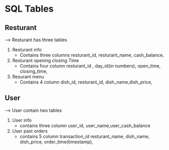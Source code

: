 # SQL Tables
## Resturant
--> Resturant has three tables
1. Resturant info 
	- Contains three columns resturant_id, resturant_name, cash_balance,
2. Resturant opening closing Time
	- Contains four column resturant_id , day_id(in numbers), open_time, closing_time, 
3. Resurant menu
	- Contains 4 column dish_id, resturant_id, dish_name,dish_price, 

## User 
--> User contain two tables
1. User info
	- contains three column user_id, user_name,user_cash_balance
2. User past orders
	- contains 5 column transaction_id resturant_name, dish_name, dish_price, order_time(timestamp),